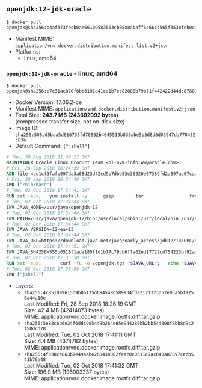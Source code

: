 ## `openjdk:12-jdk-oracle`

```console
$ docker pull openjdk@sha256:b4af373fecb0ae66109583663cb08a8abaff6c66c4565f3538feb0cac4b68826
```

-	Manifest MIME: `application/vnd.docker.distribution.manifest.list.v2+json`
-	Platforms:
	-	linux; amd64

### `openjdk:12-jdk-oracle` - linux; amd64

```console
$ docker pull openjdk@sha256:e7c31ac870f6bb6191e41ca1b7ec82000b79b71f442422d44dc878014c0320df
```

-	Docker Version: 17.06.2-ce
-	Manifest MIME: `application/vnd.docker.distribution.manifest.v2+json`
-	Total Size: **243.7 MB (243692092 bytes)**  
	(compressed transfer size, not on-disk size)
-	Image ID: `sha256:508cd5baa5d616735fd70832b4645519b833abe5b3d8d8d03947da770452c83a`
-	Default Command: `["jshell"]`

```dockerfile
# Thu, 30 Aug 2018 21:49:27 GMT
MAINTAINER Oracle Linux Product Team <ol-ovm-info_ww@oracle.com>
# Fri, 28 Sep 2018 18:24:39 GMT
ADD file:4ce1cf3fafb097da3a08d23d42cd9b7dbe83e30920e07389fd2a097ac67caaaa in / 
# Fri, 28 Sep 2018 18:24:40 GMT
CMD ["/bin/bash"]
# Tue, 02 Oct 2018 17:34:41 GMT
RUN set -eux; 	yum install -y 		gzip 		tar 				freetype fontconfig 	; 	rm -rf /var/cache/yum
# Tue, 02 Oct 2018 17:34:44 GMT
ENV JAVA_HOME=/usr/java/openjdk-12
# Tue, 02 Oct 2018 17:34:44 GMT
ENV PATH=/usr/java/openjdk-12/bin:/usr/local/sbin:/usr/local/bin:/usr/sbin:/usr/bin:/sbin:/bin
# Tue, 02 Oct 2018 17:34:44 GMT
ENV JAVA_VERSION=12-ea+13
# Tue, 02 Oct 2018 17:34:44 GMT
ENV JAVA_URL=https://download.java.net/java/early_access/jdk12/13/GPL/openjdk-12-ea+13_linux-x64_bin.tar.gz
# Tue, 02 Oct 2018 17:34:51 GMT
ENV JAVA_SHA256=555b0518f1ada185f1d1b77c79cb6f7a62ed17722cd754223bf92ad617f3c330
# Tue, 02 Oct 2018 17:35:58 GMT
RUN set -eux; 		curl -fL -o /openjdk.tgz "$JAVA_URL"; 	echo "$JAVA_SHA256 */openjdk.tgz" | sha256sum -c -; 	mkdir -p "$JAVA_HOME"; 	tar --extract --file /openjdk.tgz --directory "$JAVA_HOME" --strip-components 1; 	rm /openjdk.tgz; 		ln -sfT "$JAVA_HOME" /usr/java/default; 	ln -sfT "$JAVA_HOME" /usr/java/latest; 	for bin in "$JAVA_HOME/bin/"*; do 		base="$(basename "$bin")"; 		[ ! -e "/usr/bin/$base" ]; 		alternatives --install "/usr/bin/$base" "$base" "$bin" 20000; 	done; 		java -Xshare:dump; 		java --version; 	javac --version
# Tue, 02 Oct 2018 17:35:58 GMT
CMD ["jshell"]
```

-	Layers:
	-	`sha256:4c851099615d9b0b175d684548c589934fda2171323d57e05a5bf9256a44a10e`  
		Last Modified: Fri, 28 Sep 2018 18:26:19 GMT  
		Size: 42.4 MB (42414073 bytes)  
		MIME: application/vnd.docker.image.rootfs.diff.tar.gzip
	-	`sha256:5e83c6b6e24f6ddc905449b264e65e944280bb2bb544898f8bb8d9c2f50dcd78`  
		Last Modified: Tue, 02 Oct 2018 17:41:11 GMT  
		Size: 4.4 MB (4374782 bytes)  
		MIME: application/vnd.docker.image.rootfs.diff.tar.gzip
	-	`sha256:4f338ce863b7e49aabe268430082feac0c0311c7ac040a87897cecb541b76a48`  
		Last Modified: Tue, 02 Oct 2018 17:41:32 GMT  
		Size: 196.9 MB (196903237 bytes)  
		MIME: application/vnd.docker.image.rootfs.diff.tar.gzip
